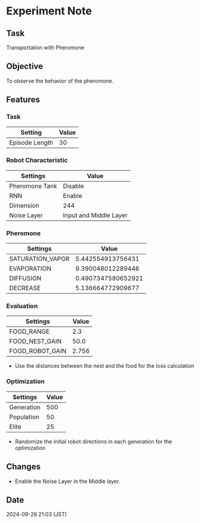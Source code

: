 # Experiment Note

## Task

Transportation with Pheromone

## Objective

To observe the behavior of the pheromone.

## Features

### Task

| Setting        | Value |
|----------------|-------|
| Episode Length | 30    |

### Robot Characteristic

| Settings       | Value                  |
|----------------|------------------------|
| Pheromone Tank | Disable                |
| RNN            | Enable                 |
| Dimension      | 244                    |
| Noise Layer    | Input and Middle Layer |

### Pheromone

| Settings         | Value              |
|------------------|--------------------|
| SATURATION_VAPOR | 5.442554913756431  |
| EVAPORATION      | 9.390048012289446  |
| DIFFUSION        | 0.4907347580652921 |  
| DECREASE         | 5.136664772909677  |

### Evaluation

| Settings        | Value |
|-----------------|-------|
| FOOD_RANGE      | 2.3   |
| FOOD_NEST_GAIN  | 50.0  |
| FOOD_ROBOT_GAIN | 2.756 |

- Use the distances between the nest and the food for the loss calculation

### Optimization

| Settings   | Value |
|------------|-------|
| Generation | 500   |
| Population | 50    |
| Elite      | 25    |

- Randomize the initial robot directions in each generation for the optimization

## Changes

- Enable the Noise Layer in the Middle layer.

## Date

2024-09-28 21:03 (JST)
